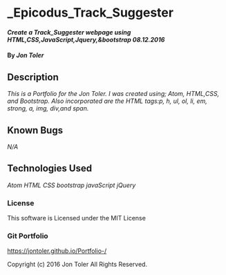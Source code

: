 # _Epicodus_Track_Suggester

#### _Create a Track_Suggester webpage using HTML,CSS,JavaScript,Jquery,&bootstrap 08.12.2016_

#### By _**Jon Toler**_

## Description

_This is a Portfolio for the Jon Toler. I was created using; Atom, HTML,CSS, and Bootstrap.
Also incorporated are the HTML tags:p, h, ul, ol, li, em, strong, a, img, div,and span._

## Known Bugs

_N/A_

## Technologies Used

_Atom_
_HTML_
_CSS_
_bootstrap_
_javaScript_
_jQuery_

### License

This software is Licensed under the MIT License

### Git Portfolio

https://jontoler.github.io/Portfolio-/

Copyright (c) 2016 Jon Toler All Rights Reserved.
